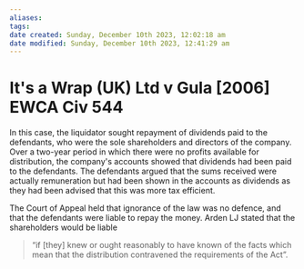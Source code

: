 ```yaml
---
aliases: 
tags: 
date created: Sunday, December 10th 2023, 12:02:18 am
date modified: Sunday, December 10th 2023, 12:41:29 am
---
```


# It's a Wrap (UK) Ltd v Gula [2006] EWCA Civ 544

In this case, the liquidator sought repayment of dividends paid to the defendants, who were the sole shareholders and directors of the company. Over a two-year period in which there were no profits available for distribution, the company's accounts showed that dividends had been paid to the defendants. The defendants argued that the sums received were actually remuneration but had been shown in the accounts as dividends as they had been advised that this was more tax efficient.

The Court of Appeal held that ignorance of the law was no defence, and that the defendants were liable to repay the money. Arden LJ stated that the shareholders would be liable

>“if [they] knew or ought reasonably to have known of the facts which mean that the distribution contravened the requirements of the Act”.

